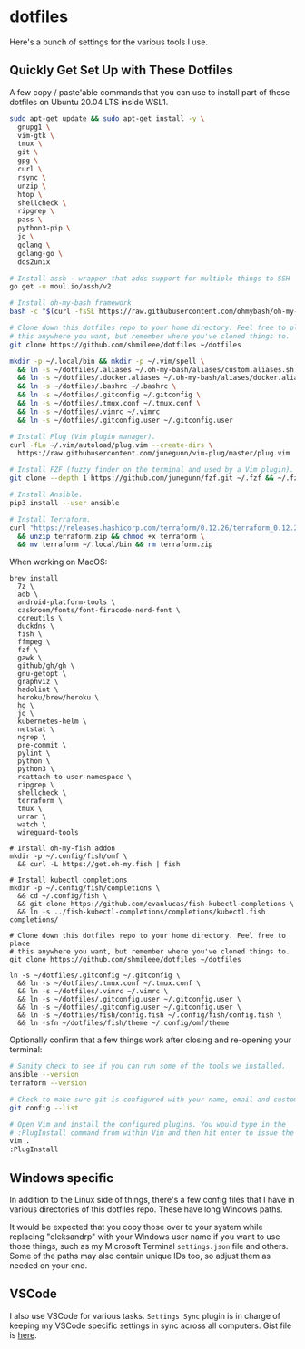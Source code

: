 # dotfiles

Here's a bunch of settings for the various tools I use. 

## Quickly Get Set Up with These Dotfiles

A few copy / paste'able commands that you can use to install part of these
dotfiles on Ubuntu 20.04 LTS inside WSL1.

```sh
sudo apt-get update && sudo apt-get install -y \
  gnupg1 \
  vim-gtk \
  tmux \
  git \
  gpg \
  curl \
  rsync \
  unzip \
  htop \
  shellcheck \
  ripgrep \
  pass \
  python3-pip \
  jq \
  golang \
  golang-go \
  dos2unix

# Install assh - wrapper that adds support for multiple things to SSH
go get -u moul.io/assh/v2

# Install oh-my-bash framework
bash -c "$(curl -fsSL https://raw.githubusercontent.com/ohmybash/oh-my-bash/master/tools/install.sh)"

# Clone down this dotfiles repo to your home directory. Feel free to place
# this anywhere you want, but remember where you've cloned things to.
git clone https://github.com/shmileee/dotfiles ~/dotfiles

mkdir -p ~/.local/bin && mkdir -p ~/.vim/spell \
  && ln -s ~/dotfiles/.aliases ~/.oh-my-bash/aliases/custom.aliases.sh \
  && ln -s ~/dotfiles/.docker.aliases ~/.oh-my-bash/aliases/docker.aliases.sh \
  && ln -s ~/dotfiles/.bashrc ~/.bashrc \
  && ln -s ~/dotfiles/.gitconfig ~/.gitconfig \
  && ln -s ~/dotfiles/.tmux.conf ~/.tmux.conf \
  && ln -s ~/dotfiles/.vimrc ~/.vimrc
  && ln -s ~/dotfiles/.gitconfig.user ~/.gitconfig.user

# Install Plug (Vim plugin manager).
curl -fLo ~/.vim/autoload/plug.vim --create-dirs \
  https://raw.githubusercontent.com/junegunn/vim-plug/master/plug.vim

# Install FZF (fuzzy finder on the terminal and used by a Vim plugin).
git clone --depth 1 https://github.com/junegunn/fzf.git ~/.fzf && ~/.fzf/install

# Install Ansible.
pip3 install --user ansible

# Install Terraform.
curl "https://releases.hashicorp.com/terraform/0.12.26/terraform_0.12.26_linux_amd64.zip" -o "terraform.zip" \
  && unzip terraform.zip && chmod +x terraform \
  && mv terraform ~/.local/bin && rm terraform.zip
```

When working on MacOS:

```
brew install 
  7z \
  adb \
  android-platform-tools \
  caskroom/fonts/font-firacode-nerd-font \
  coreutils \
  duckdns \
  fish \
  ffmpeg \
  fzf \
  gawk \
  github/gh/gh \
  gnu-getopt \
  graphviz \
  hadolint \
  heroku/brew/heroku \
  hg \
  jq \
  kubernetes-helm \
  netstat \
  ngrep \
  pre-commit \
  pylint \
  python \
  python3 \
  reattach-to-user-namespace \
  ripgrep \
  shellcheck \
  terraform \
  tmux \
  unrar \
  watch \
  wireguard-tools

# Install oh-my-fish addon
mkdir -p ~/.config/fish/omf \
  && curl -L https://get.oh-my.fish | fish

# Install kubectl completions
mkdir -p ~/.config/fish/completions \
  && cd ~/.config/fish \
  && git clone https://github.com/evanlucas/fish-kubectl-completions \
  && ln -s ../fish-kubectl-completions/completions/kubectl.fish completions/

# Clone down this dotfiles repo to your home directory. Feel free to place
# this anywhere you want, but remember where you've cloned things to.
git clone https://github.com/shmileee/dotfiles ~/dotfiles

ln -s ~/dotfiles/.gitconfig ~/.gitconfig \
  && ln -s ~/dotfiles/.tmux.conf ~/.tmux.conf \
  && ln -s ~/dotfiles/.vimrc ~/.vimrc \
  && ln -s ~/dotfiles/.gitconfig.user ~/.gitconfig.user \
  && ln -s ~/dotfiles/.gitconfig.user ~/.gitconfig.user \
  && ln -s ~/dotfiles/fish/config.fish ~/.config/fish/config.fish \
  && ln -sfn ~/dotfiles/fish/theme ~/.config/omf/theme
```

Optionally confirm that a few things work after closing and re-opening your
terminal:

```sh
# Sanity check to see if you can run some of the tools we installed.
ansible --version
terraform --version

# Check to make sure git is configured with your name, email and custom settings.
git config --list

# Open Vim and install the configured plugins. You would type in the
# :PlugInstall command from within Vim and then hit enter to issue the command.
vim .
:PlugInstall
```

## Windows specific

In addition to the Linux side of things, there's a few config files that I have
in various directories of this dotfiles repo. These have long Windows paths.

It would be expected that you copy those over to your system while replacing "oleksandrp"
with your Windows user name if you want to use those things, such as my
Microsoft Terminal `settings.json` file and others. Some of the paths may
also contain unique IDs too, so adjust them as needed on your end.

## VSCode

I also use VSCode for various tasks. `Settings Sync` plugin is in charge of
keeping my VSCode specific settings in sync across all computers. Gist file 
is [here](https://gist.github.com/shmileee/f6415a0e35ea0350a2ecce4cb3c004a5).
